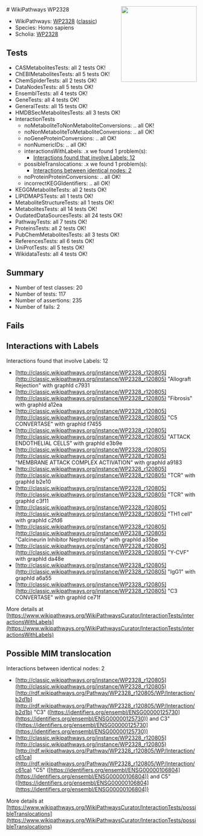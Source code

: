 <img style="float: right; width: 200px" src="https://upload.wikimedia.org/wikipedia/commons/thumb/8/83/Wplogo_with_text_500.png/640px-Wplogo_with_text_500.png" />
# WikiPathways WP2328

* WikiPathways: [WP2328](https://wikipathways.org/pathways/WP2328) ([classic](https://classic.wikipathways.org/instance/WP2328))
* Species: Homo sapiens
* Scholia: [WP2328](https://scholia.toolforge.org/wikipathways/WP2328)
## Tests
* CASMetabolitesTests: all 2 tests OK!
* ChEBIMetabolitesTests: all 5 tests OK!
* ChemSpiderTests: all 2 tests OK!
* DataNodesTests: all 5 tests OK!
* EnsemblTests: all 4 tests OK!
* GeneTests: all 4 tests OK!
* GeneralTests: all 15 tests OK!
* HMDBSecMetabolitesTests: all 3 tests OK!
* InteractionTests
    * noMetaboliteToNonMetaboliteConversions: .. all OK!
    * noNonMetaboliteToMetaboliteConversions: .. all OK!
    * noGeneProteinConversions: .. all OK!
    * nonNumericIDs: .. all OK!
    * interactionsWithLabels: .x we found 1 problem(s):
        * [Interactions found that involve Labels: 12](#fe97a8ba)
    * possibleTranslocations: .x we found 1 problem(s):
        * [Interactions between identical nodes: 2](#1c118207)
    * noProteinProteinConversions: .. all OK!
    * incorrectKEGGIdentifiers: .. all OK!
* KEGGMetaboliteTests: all 2 tests OK!
* LIPIDMAPSTests: all 1 tests OK!
* MetaboliteStructureTests: all 1 tests OK!
* MetabolitesTests: all 14 tests OK!
* OudatedDataSourcesTests: all 24 tests OK!
* PathwayTests: all 7 tests OK!
* ProteinsTests: all 2 tests OK!
* PubChemMetabolitesTests: all 3 tests OK!
* ReferencesTests: all 6 tests OK!
* UniProtTests: all 5 tests OK!
* WikidataTests: all 4 tests OK!


## Summary

* Number of test classes: 20
* Number of tests: 117
* Number of assertions: 235
* Number of fails: 2

## Fails

<a name="fe97a8ba" />

## Interactions with Labels

Interactions found that involve Labels: 12

* [http://classic.wikipathways.org/instance/WP2328_r120805](http://classic.wikipathways.org/instance/WP2328_r120805) "Allograft Rejection" with graphId c7931
* [http://classic.wikipathways.org/instance/WP2328_r120805](http://classic.wikipathways.org/instance/WP2328_r120805) "Fibrosis" with graphId a12ea
* [http://classic.wikipathways.org/instance/WP2328_r120805](http://classic.wikipathways.org/instance/WP2328_r120805) "C5 CONVERTASE" with graphId f7455
* [http://classic.wikipathways.org/instance/WP2328_r120805](http://classic.wikipathways.org/instance/WP2328_r120805) "ATTACK
ENDOTHELIAL
CELLS" with graphId e3b9e
* [http://classic.wikipathways.org/instance/WP2328_r120805](http://classic.wikipathways.org/instance/WP2328_r120805) "MEMBRANE ATTACK 
COMPLEX ACTIVATION" with graphId a9183
* [http://classic.wikipathways.org/instance/WP2328_r120805](http://classic.wikipathways.org/instance/WP2328_r120805) "TCR" with graphId b2e10
* [http://classic.wikipathways.org/instance/WP2328_r120805](http://classic.wikipathways.org/instance/WP2328_r120805) "TCR" with graphId c3f11
* [http://classic.wikipathways.org/instance/WP2328_r120805](http://classic.wikipathways.org/instance/WP2328_r120805) "TH1
cell" with graphId c2fd6
* [http://classic.wikipathways.org/instance/WP2328_r120805](http://classic.wikipathways.org/instance/WP2328_r120805) "Calcineurin Inhibitor 
Nephrotoxicity" with graphId a35be
* [http://classic.wikipathways.org/instance/WP2328_r120805](http://classic.wikipathways.org/instance/WP2328_r120805) "Y-CVF" with graphId da48e
* [http://classic.wikipathways.org/instance/WP2328_r120805](http://classic.wikipathways.org/instance/WP2328_r120805) "IgG1" with graphId a6a55
* [http://classic.wikipathways.org/instance/WP2328_r120805](http://classic.wikipathways.org/instance/WP2328_r120805) "C3 CONVERTASE" with graphId ce71f


More details at [https://www.wikipathways.org/WikiPathwaysCurator/InteractionTests/interactionsWithLabels](https://www.wikipathways.org/WikiPathwaysCurator/InteractionTests/interactionsWithLabels)

<a name="1c118207" />

## Possible MIM translocation

Interactions between identical nodes: 2

* [http://classic.wikipathways.org/instance/WP2328_r120805](http://classic.wikipathways.org/instance/WP2328_r120805) [http://rdf.wikipathways.org/Pathway/WP2328_r120805/WP/Interaction/b2d1b](http://rdf.wikipathways.org/Pathway/WP2328_r120805/WP/Interaction/b2d1b) "C3" ([https://identifiers.org/ensembl/ENSG00000125730](https://identifiers.org/ensembl/ENSG00000125730)) and 
C3" ([https://identifiers.org/ensembl/ENSG00000125730](https://identifiers.org/ensembl/ENSG00000125730))
* [http://classic.wikipathways.org/instance/WP2328_r120805](http://classic.wikipathways.org/instance/WP2328_r120805) [http://rdf.wikipathways.org/Pathway/WP2328_r120805/WP/Interaction/c61ca](http://rdf.wikipathways.org/Pathway/WP2328_r120805/WP/Interaction/c61ca) "C5" ([https://identifiers.org/ensembl/ENSG00000106804](https://identifiers.org/ensembl/ENSG00000106804)) and 
C5" ([https://identifiers.org/ensembl/ENSG00000106804](https://identifiers.org/ensembl/ENSG00000106804))


More details at [https://www.wikipathways.org/WikiPathwaysCurator/InteractionTests/possibleTranslocations](https://www.wikipathways.org/WikiPathwaysCurator/InteractionTests/possibleTranslocations)

